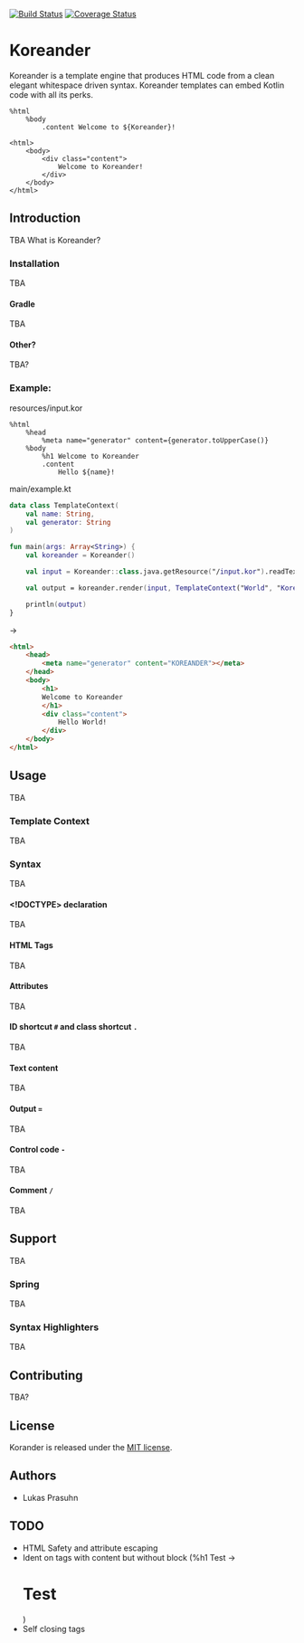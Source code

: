 [![Build Status](https://travis-ci.org/lukasjapan/koreander.svg?branch=master)](https://travis-ci.org/lukasjapan/koreander)
[![Coverage Status](https://coveralls.io/repos/github/lukasjapan/koreander/badge.svg?branch=master)](https://coveralls.io/github/lukasjapan/koreander?branch=master)

# Koreander

Koreander is a template engine that produces HTML code from a clean elegant whitespace driven syntax.
Koreander templates can embed Kotlin code with all its perks.

```
%html
    %body
        .content Welcome to ${Koreander}!
```

```
<html>
    <body>
        <div class="content">
            Welcome to Koreander!
        </div>
    </body>
</html>
```

## Introduction

TBA What is Koreander?

### Installation

TBA

#### Gradle

TBA

#### Other?

TBA?

### Example:

resources/input.kor

```
%html
    %head
        %meta name="generator" content={generator.toUpperCase()}
    %body
        %h1 Welcome to Koreander
        .content
            Hello ${name}!
```

main/example.kt

```kotlin
data class TemplateContext(
    val name: String,
    val generator: String
)

fun main(args: Array<String>) {
    val koreander = Koreander()

    val input = Koreander::class.java.getResource("/input.kor").readText()

    val output = koreander.render(input, TemplateContext("World", "Koreander"))

    println(output)
}
```

->

```html
<html>
    <head>
        <meta name="generator" content="KOREANDER"></meta>
    </head>
    <body>
        <h1>
        Welcome to Koreander
        </h1>
        <div class="content">
            Hello World!
        </div>
    </body>
</html>
```

## Usage

TBA

### Template Context

TBA

### Syntax

TBA

#### <!DOCTYPE> declaration

TBA

#### HTML Tags

TBA

#### Attributes

TBA

#### ID shortcut `#` and class shortcut `.`

TBA

#### Text content

TBA

#### Output `=`

TBA

#### Control code `-`

TBA

#### Comment `/`

TBA

## Support

TBA

### Spring

TBA

### Syntax Highlighters

TBA

## Contributing

TBA?

## License

Korander is released under the [MIT license](http://www.opensource.org/licenses/MIT).

## Authors

- Lukas Prasuhn

## TODO

- HTML Safety and attribute escaping
- Ident on tags with content but without block (%h1 Test -> <h1>Test</h1>)
- Self closing tags

